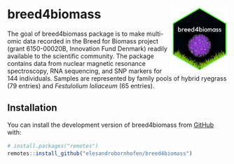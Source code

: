 # breed4biomass <img src="man/figures/logo.png" align="right" height="150" />


<!-- badges: start -->
<!-- badges: end -->

The goal of breed4biomass package is to make multi-omic data recorded in the 
Breed for Biomass project (grant 6150-00020B, Innovation Fund Denmark) readily available to the scientific community. The package contains data from nuclear magnetic resonance spectroscopy, RNA sequencing, and SNP markers for 144  individuals. Samples are represented by family pools of hybrid ryegrass (79 entries) and 
*Festulolium loliaceum* (65 entries).


## Installation

You can install the development version of breed4biomass from [GitHub](https://github.com/) with:

``` r
# install.packages("remotes")
remotes::install_github("elesandrobornhofen/breed4biomass")
```

